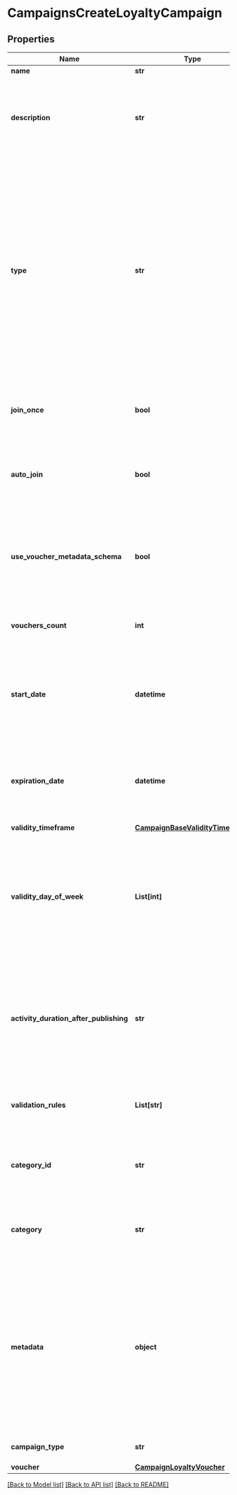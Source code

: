 # CampaignsCreateLoyaltyCampaign


## Properties
Name | Type | Description | Notes
------------ | ------------- | ------------- | -------------
**name** | **str** | Campaign name. | [optional] 
**description** | **str** | An optional field to keep any extra textual information about the campaign such as a campaign description and details. | [optional] 
**type** | **str** | Defines whether the campaign can be updated with new vouchers after campaign creation.      - &#x60;AUTO_UPDATE&#x60;: By choosing the auto update option you will create a campaign that can be enhanced by new vouchers after the time of creation (e.g. by publish vouchers method).     -  &#x60;STATIC&#x60;: vouchers need to be manually published. | [optional] 
**join_once** | **bool** | If this value is set to &#x60;true&#x60;, customers will be able to join the campaign only once. | [optional] 
**auto_join** | **bool** | Indicates whether customers will be able to auto-join a loyalty campaign if any earning rule is fulfilled. | [optional] 
**use_voucher_metadata_schema** | **bool** | Flag indicating whether the campaign is to use the voucher&#39;s metadata schema instead of the campaign metadata schema. | [optional] 
**vouchers_count** | **int** | Total number of unique vouchers in campaign (size of campaign). | [optional] 
**start_date** | **datetime** | Activation timestamp defines when the campaign starts to be active in ISO 8601 format. Campaign is *inactive before* this date.  | [optional] 
**expiration_date** | **datetime** | Expiration timestamp defines when the campaign expires in ISO 8601 format.  Campaign is *inactive after* this date. | [optional] 
**validity_timeframe** | [**CampaignBaseValidityTimeframe**](CampaignBaseValidityTimeframe.md) |  | [optional] 
**validity_day_of_week** | **List[int]** | Integer array corresponding to the particular days of the week in which the campaign is valid.  - &#x60;0&#x60;  Sunday   - &#x60;1&#x60;  Monday   - &#x60;2&#x60;  Tuesday   - &#x60;3&#x60;  Wednesday   - &#x60;4&#x60;  Thursday   - &#x60;5&#x60;  Friday   - &#x60;6&#x60;  Saturday   | [optional] 
**activity_duration_after_publishing** | **str** | Defines the amount of time the campaign will be active in ISO 8601 format after publishing. For example, a campaign with a &#x60;duration&#x60; of &#x60;P24D&#x60; will be valid for a duration of 24 days. | [optional] 
**validation_rules** | **List[str]** | Array containing the ID of the validation rule associated with the promotion tier. | [optional] 
**category_id** | **str** | Unique category ID that this campaign belongs to. Either pass this parameter OR the &#x60;category&#x60;. | [optional] 
**category** | **str** | The category assigned to the campaign. Either pass this parameter OR the &#x60;category_id&#x60;. | [optional] 
**metadata** | **object** | The metadata object stores all custom attributes assigned to the campaign. A set of key/value pairs that you can attach to a campaign object. It can be useful for storing additional information about the campaign in a structured format. | [optional] 
**campaign_type** | **str** | Type of campaign. | [optional] [default to 'LOYALTY_CARD']
**voucher** | [**CampaignLoyaltyVoucher**](CampaignLoyaltyVoucher.md) |  | [optional] 

[[Back to Model list]](../README.md#documentation-for-models) [[Back to API list]](../README.md#documentation-for-api-endpoints) [[Back to README]](../README.md)


